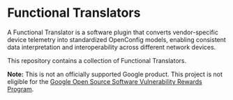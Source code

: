 # Functional Translators

A Functional Translator is a software plugin that converts vendor-specific
device telemetry into standardized OpenConfig models, enabling consistent data
interpretation and interoperability across different network devices.

This repository contains a collection of Functional Translators.

**Note:** This is not an officially supported Google product. This project is
not eligible for the
[Google Open Source Software Vulnerability Rewards Program](https://bughunters.google.com/open-source-security).
